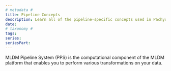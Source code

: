 ```yaml
---
# metadata # 
title: Pipeline Concepts
description: Learn all of the pipeline-specific concepts used in Pachyderm.
date: 
# taxonomy #
tags: 
series:
seriesPart:
--- 
```



MLDM Pipeline System (PPS) is the computational component of the MLDM platform that enables you to perform various transformations on your data.

